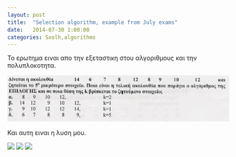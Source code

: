 ```yaml
---
layout: post
title:  "Selection algorithm, example from July exams"
date:   2014-07-30 1:00:00
categories: Sxolh,algorithms
---
```



Το ερωτημα ειναι απο την εξεταστικη στου αλγοριθμους και την πολυπλοκοτητα.

<img src="../images/sxolh_algorithms_selection_question.png">

Και αυτη ειναι η λυση μου.

<img src="../images/sxolh_algorithms_selection_1.jpg">

<img src="../images/sxolh_algorithms_selection_2.jpg">

<img src="../images/sxolh_algorithms_selection_3.jpg">

